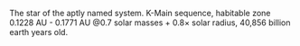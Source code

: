 The star of the aptly named system.
K-Main sequence, habitable zone 0.1228 AU - 0.1771 AU
@0.7 solar masses + 0.8× solar radius, 40,856 billion earth years old.
